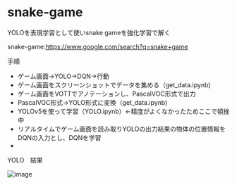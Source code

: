 # snake-game

YOLOを表現学習として使いsnake gameを強化学習で解く

snake-game:https://www.google.com/search?q=snake+game

手順

- ゲーム画面->YOLO->DQN->行動
- ゲーム画面をスクリーンショットでデータを集める（get_data.ipynb)
- ゲーム画面をVOTTでアノテーションし、PascalVOC形式で出力
- PascalVOC形式->YOLO形式に変換（get_data.ipynb)
- YOLOv5を使って学習（YOLO.ipynb）<-精度がよくなかったためここで頓挫中
- リアルタイムでゲーム画面を読み取りYOLOの出力結果の物体の位置情報をDQNの入力とし、DQNを学習
- 

YOLO　結果

![image](https://user-images.githubusercontent.com/75050667/197116779-cac56554-5a66-447f-afdc-3166eacacd80.png)

